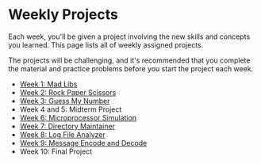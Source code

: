 # Weekly Projects

Each week, you'll be given a project involving the new skills and concepts you
learned. This page lists all of weekly assigned projects.

The projects will be challenging, and it's recommended that you complete the
material and practice problems before you start the project each week.

- [Week 1: Mad Libs](https://github.com/kiboschool/mad-libs-project)
- [Week 2: Rock Paper Scissors](https://github.com/kiboschool/rock-paper-scissors-project)
- [Week 3: Guess My Number](https://github.com/kiboschool/guess-my-number-project)
- Week 4 and 5: Midterm Project
- [Week 6: Microprocessor Simulation](https://github.com/kiboschool/microprocessor-simulation)
- [Week 7: Directory Maintainer](https://github.com/kiboschool/directory-maintainer)
- [Week 8: Log File Analyzer](https://github.com/kiboschool/log-analyzer-project)
- [Week 9: Message Encode and Decode](https://github.com/kiboschool/message-encode-decode)
- Week 10: Final Project
